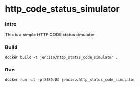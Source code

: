 # http_code_status_simulator

### Intro 

This is a simple HTTP CODE status simulator


### Build

```
docker build -t jenciso/http_status_code_simulator .
```

### Run

```
docker run -it -p 8080:80 jenciso/http_status_code_simulator
```
